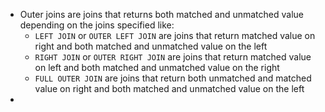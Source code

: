 - Outer joins are joins that returns both matched and unmatched value depending on the joins specified like:
	- `LEFT JOIN` or `OUTER LEFT JOIN` are joins that return matched value on right and both matched and unmatched value on the left
	- `RIGHT JOIN` or `OUTER RIGHT JOIN` are joins that return matched value on left and both matched and unmatched value on the right
	- `FULL OUTER JOIN` are joins that return both unmatched and matched value on right and both matched and unmatched value on the left
- 